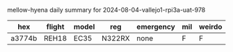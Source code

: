 mellow-hyena daily summary for 2024-08-04-vallejo1-rpi3a-uat-978

|hex|flight|model|reg|emergency|mil|weirdo|
|--|--|--|--|--|--|--|
|a3774b|REH18|EC35|N322RX|none|F|F|
